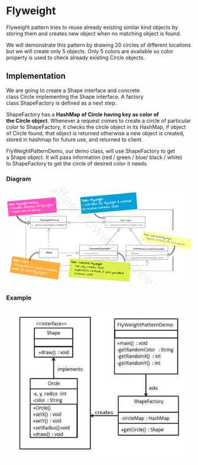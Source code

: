 # Flyweight

Flyweight pattern tries to reuse already existing similar kind objects by storing them and creates new object when no matching object is found.

We will demonstrate this pattern by drawing 20 circles of different locations but we will create only 5 objects. Only 5 colors are available so color property is used to check already existing Circle objects.

## Implementation

We are going to create a Shape interface and concrete class Circle implementing the Shape interface. A factory class ShapeFactory is defined as a next step.

ShapeFactory has a **HashMap of Circle having key as color of the Circle object**. Whenever a request comes to create a circle of particular color to ShapeFactory, it checks the circle object in its HashMap, if object of Circle found, that object is returned otherwise a new object is created, stored in hashmap for future use, and returned to client.

FlyWeightPatternDemo, our demo class, will use ShapeFactory to get a Shape object. It will pass information (red / green / blue/ black / white) to ShapeFactory to get the circle of desired color it needs.

### Diagram

![Flyweight%20422770d90b8b44ab958d6743315a051f/Untitled.png](Flyweight%20422770d90b8b44ab958d6743315a051f/Untitled.png)

### Example

![Flyweight%20422770d90b8b44ab958d6743315a051f/Untitled%201.png](Flyweight%20422770d90b8b44ab958d6743315a051f/Untitled%201.png)
